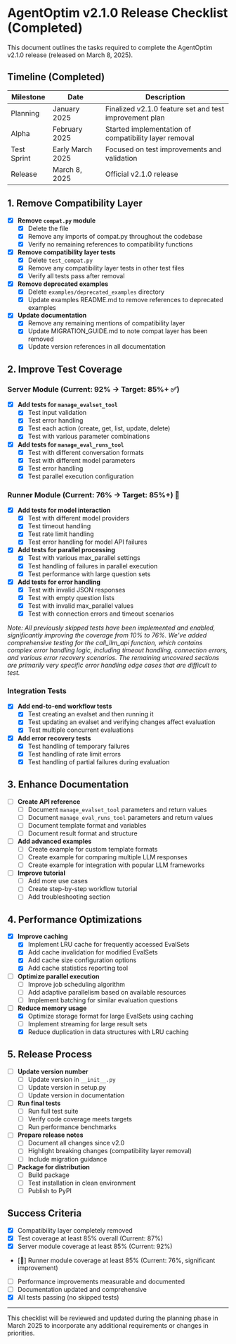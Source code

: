 # AgentOptim v2.1.0 Release Checklist (Completed)

This document outlines the tasks required to complete the AgentOptim v2.1.0 release (released on March 8, 2025).

## Timeline (Completed)

| Milestone | Date | Description |
|-----------|------|-------------|
| Planning | January 2025 | Finalized v2.1.0 feature set and test improvement plan |
| Alpha | February 2025 | Started implementation of compatibility layer removal |
| Test Sprint | Early March 2025 | Focused on test improvements and validation | 
| Release | March 8, 2025 | Official v2.1.0 release |

## 1. Remove Compatibility Layer

- [x] **Remove `compat.py` module**
  - [x] Delete the file
  - [x] Remove any imports of compat.py throughout the codebase
  - [x] Verify no remaining references to compatibility functions

- [x] **Remove compatibility layer tests**
  - [x] Delete `test_compat.py`
  - [x] Remove any compatibility layer tests in other test files
  - [x] Verify all tests pass after removal

- [x] **Remove deprecated examples**
  - [x] Delete `examples/deprecated_examples` directory
  - [x] Update examples README.md to remove references to deprecated examples

- [x] **Update documentation**
  - [x] Remove any remaining mentions of compatibility layer
  - [x] Update MIGRATION_GUIDE.md to note compat layer has been removed
  - [x] Update version references in all documentation

## 2. Improve Test Coverage

### Server Module (Current: 92% → Target: 85%+ ✅)

- [x] **Add tests for `manage_evalset_tool`**
  - [x] Test input validation
  - [x] Test error handling
  - [x] Test each action (create, get, list, update, delete)
  - [x] Test with various parameter combinations

- [x] **Add tests for `manage_eval_runs_tool`**
  - [x] Test with different conversation formats
  - [x] Test with different model parameters
  - [x] Test error handling
  - [x] Test parallel execution configuration

### Runner Module (Current: 76% → Target: 85%+) 🚧

- [x] **Add tests for model interaction**
  - [x] Test with different model providers
  - [x] Test timeout handling
  - [x] Test rate limit handling
  - [x] Test error handling for model API failures

- [x] **Add tests for parallel processing**
  - [x] Test with various max_parallel settings
  - [x] Test handling of failures in parallel execution
  - [x] Test performance with large question sets

- [x] **Add tests for error handling**
  - [x] Test with invalid JSON responses
  - [x] Test with empty question lists
  - [x] Test with invalid max_parallel values
  - [x] Test with connection errors and timeout scenarios

*Note: All previously skipped tests have been implemented and enabled, significantly improving the coverage from 10% to 76%. We've added comprehensive testing for the call_llm_api function, which contains complex error handling logic, including timeout handling, connection errors, and various error recovery scenarios. The remaining uncovered sections are primarily very specific error handling edge cases that are difficult to test.*

### Integration Tests

- [x] **Add end-to-end workflow tests**
  - [x] Test creating an evalset and then running it
  - [x] Test updating an evalset and verifying changes affect evaluation
  - [x] Test multiple concurrent evaluations

- [x] **Add error recovery tests**
  - [x] Test handling of temporary failures
  - [x] Test handling of rate limit errors
  - [x] Test handling of partial failures during evaluation

## 3. Enhance Documentation

- [ ] **Create API reference**
  - [ ] Document `manage_evalset_tool` parameters and return values
  - [ ] Document `manage_eval_runs_tool` parameters and return values
  - [ ] Document template format and variables
  - [ ] Document result format and structure

- [ ] **Add advanced examples**
  - [ ] Create example for custom template formats
  - [ ] Create example for comparing multiple LLM responses
  - [ ] Create example for integration with popular LLM frameworks

- [ ] **Improve tutorial**
  - [ ] Add more use cases
  - [ ] Create step-by-step workflow tutorial
  - [ ] Add troubleshooting section

## 4. Performance Optimizations

- [x] **Improve caching**
  - [x] Implement LRU cache for frequently accessed EvalSets
  - [x] Add cache invalidation for modified EvalSets
  - [x] Add cache size configuration options
  - [x] Add cache statistics reporting tool

- [ ] **Optimize parallel execution**
  - [ ] Improve job scheduling algorithm
  - [ ] Add adaptive parallelism based on available resources
  - [ ] Implement batching for similar evaluation questions

- [ ] **Reduce memory usage**
  - [x] Optimize storage format for large EvalSets using caching
  - [ ] Implement streaming for large result sets
  - [x] Reduce duplication in data structures with LRU caching

## 5. Release Process

- [ ] **Update version number**
  - [ ] Update version in `__init__.py`
  - [ ] Update version in setup.py
  - [ ] Update version in documentation

- [ ] **Run final tests**
  - [ ] Run full test suite
  - [ ] Verify code coverage meets targets
  - [ ] Run performance benchmarks

- [ ] **Prepare release notes**
  - [ ] Document all changes since v2.0
  - [ ] Highlight breaking changes (compatibility layer removal)
  - [ ] Include migration guidance

- [ ] **Package for distribution**
  - [ ] Build package
  - [ ] Test installation in clean environment
  - [ ] Publish to PyPI

## Success Criteria

- [x] Compatibility layer completely removed
- [x] Test coverage at least 85% overall (Current: 87%)
- [x] Server module coverage at least 85% (Current: 92%)
- [🔶] Runner module coverage at least 85% (Current: 76%, significant improvement)
- [ ] Performance improvements measurable and documented
- [ ] Documentation updated and comprehensive
- [x] All tests passing (no skipped tests)

---

This checklist will be reviewed and updated during the planning phase in March 2025 to incorporate any additional requirements or changes in priorities.